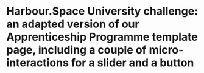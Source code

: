 # Harbour.Space University challenge: an adapted version of our Apprenticeship Programme template page, including a couple of micro-interactions for a slider and a button
